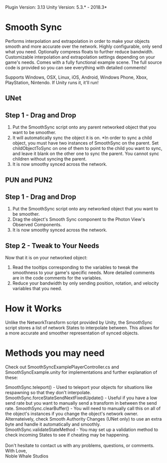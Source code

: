 Plugin Version: 3.13
Unity Version: 5.3.* - 2018.3*

# Smooth Sync
Performs interpolation and extrapolation in order to make your objects smooth and more accurate over the network.
Highly configurable, only send what you need. Optionally compress floats to further reduce bandwidth. 
Customizable interpolation and extrapolation settings depending on your game's needs.
Comes with a fully functional example scene.
The full source code is provided so you can see everything with detailed comments!

Supports Windows, OSX, Linux, iOS, Android, Windows Phone, Xbox, PlayStation, Nintendo. If Unity runs it, it'll run!

## UNet
## Step 1 - Drag and Drop

1. Put the SmoothSync script onto any parent networked object that you want to be smoother. 
2. It will automatically sync the object it is on. 
     *In order to sync a child object, you must have two instances of 
   SmoothSync on the parent. Set childObjectToSync on one of them to point to the child you want to sync, and leave 
   it blank on the other one to sync the parent. You cannot sync children without syncing the parent.
3. It is now smoothy synced across the network. 

## PUN and PUN2
## Step 1 - Drag and Drop

1. Put the SmoothSync script onto any networked object that you want to be smoother. 
2. Drag the object's Smooth Sync component to the Photon View's Observed Components. 
3. It is now smoothy synced across the network. 

## Step 2 - Tweak to Your Needs

Now that it is on your networked object:

1. Read the tooltips corresponding to the variables to tweak the smoothness to your game's
specific needs. More detailed comments are in the code comments for the variables. 
2. Reduce your bandwidth by only sending position, rotation, and velocity variables that you need.


# How it Works

Unlike the NetworkTransform script provided by Unity, the SmoothSync script stores a list of network States to interpolate 
between. This allows for a more accurate and smoother representation of synced objects.

# Methods you may need

Check out SmoothSyncExamplePlayerController.cs and SmoothSyncExample.unity for implementations and further explanation of these:

SmoothSync.teleport() - Used to teleport your objects for situations like respawning so that they don't interpolate.
SmoothSync.forceStateSendNextFixedUpdate() - Useful if you have a low send rate but you want to manually send a transform
in between the send rate. 
SmoothSync.clearBuffer() - You will need to manually call this on all of the object's instances if you change the object's network owner.
Alternateively, check Smooth Authority Changes (UNet only) to use an extra byte and handle it automatically and smoothly.
SmoothSync.validateStateMethod - You may set up a validation method to check incoming States to see if cheating may be happening.<br><br>
Don't hesitate to contact us with any problems, questions, or comments.<br>
With Love,<br>
Noble Whale Studios